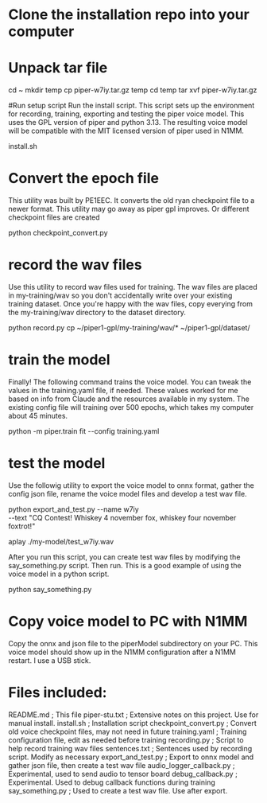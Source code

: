 # Clone the installation repo into your computer

# Unpack tar file
cd ~
mkdir temp
cp piper-w7iy.tar.gz temp
cd temp
tar xvf piper-w7iy.tar.gz

#Run setup script
Run the install script. This script sets up the environment for recording,
training, exporting and testing the piper voice model. This uses the GPL
version of piper and python 3.13. The resulting voice model will be compatible
with the MIT licensed version of piper used in N1MM.

install.sh

# Convert the epoch file
This utility was built by PE1EEC. It converts the old ryan checkpoint file
to a newer format. This utility may go away as piper gpl improves. Or different
checkpoint files are created

python checkpoint_convert.py

# record the wav files
Use this utility to record wav files used for training. The wav files are
placed in my-training/wav so you don't accidentally write over your existing
training dataset. Once you're happy with the wav files, copy everying from the
my-training/wav directory to the dataset directory.

python record.py
cp ~/piper1-gpl/my-training/wav/* ~/piper1-gpl/dataset/

# train the model
Finally! The following command trains the voice model. You can tweak the 
values in the training.yaml file, if needed. These values worked for me based
on info from Claude and the resources available in my system. The existing
config file will training over 500 epochs, which takes my computer about 45 minutes.

python -m piper.train fit --config training.yaml

# test the model
Use the followig utility to export the voice model to onnx format, gather the
config json file, rename the voice model files and develop a test wav file.

python export_and_test.py --name w7iy \
  --text "CQ Contest! Whiskey 4 november fox, whiskey four november foxtrot!"

aplay ./my-model/test_w7iy.wav

After you run this script, you can create test wav files by modifying the 
say_something.py script. Then run. This is a good example of using the voice
model in a python script.

python say_something.py

# Copy voice model to PC with N1MM
Copy the onnx and json file to the piperModel subdirectory on your PC. This voice
model should show up in the N1MM configuration after a N1MM restart. I use a USB stick.

# Files included:

README.md              ; This file
piper-stu.txt          ; Extensive notes on this project. Use for manual install.
install.sh             ; Installation script
checkpoint_convert.py  ; Convert old voice checkpoint files, may not need in future
training.yaml          ; Training configuration file, edit as needed before training
recording.py           ; Script to help record training wav files
sentences.txt          ; Sentences used by recording script. Modify as necessary
export_and_test.py     ; Export to onnx model and gather json file, then create a test wav file
audio_logger_callback.py ; Experimental, used to send audio to tensor board
debug_callback.py      ; Experimental. Used to debug callback functions during training
say_something.py       ; Used to create a test wav file. Use after export.


